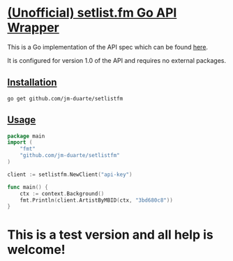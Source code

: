 # [(Unofficial) setlist.fm Go API Wrapper](https://api.setlist.fm/)

This is a Go implementation of the API spec which can be found [here](https://api.setlist.fm/).

It is configured for version 1.0 of the API and requires no external packages.

## [Installation](#install)
```
go get github.com/jm-duarte/setlistfm
```

## [Usage](#usage)
```go
package main
import (
    "fmt"
    "github.com/jm-duarte/setlistfm"
)

client := setlistfm.NewClient("api-key")

func main() {
    ctx := context.Background()
    fmt.Println(client.ArtistByMBID(ctx, "3bd680c8")) 
}
```

# This is a test version and all help is welcome!
